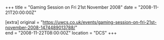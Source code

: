+++
title = "Gaming Session on Fri 21st November 2008"
date = "2008-11-21T20:00:00Z"

[extra]
original = "https://uwcs.co.uk/events/gaming-session-on-fri-21st-november-2008-1474489013788/"    
end = "2008-11-22T08:00:00Z"
location = "DCS"
+++



